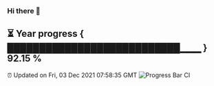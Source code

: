 ### Hi there 👋
⏳ Year progress { ███████████████████████████▁▁▁ } 92.15 %
---
⏰ Updated on Fri, 03 Dec 2021 07:58:35 GMT
![Progress Bar CI](https://github.com/liununu/liununu/workflows/Progress%20Bar%20CI/badge.svg)
